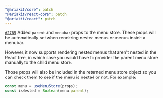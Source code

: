 ```yaml
---
"@ariakit/core": patch
"@ariakit/react-core": patch
"@ariakit/react": patch
---
```


[`#2785`](https://github.com/ariakit/ariakit/pull/2785) Added `parent` and `menubar` props to the menu store. These props will be automatically set when rendering nested menus or menus inside a menubar.

However, it now supports rendering nested menus that aren't nested in the React tree, in which case you would have to provider the parent menu store manually to the child menu store.

Those props will also be included in the returned menu store object so you can check them to see if the menu is nested or not. For example:

```jsx
const menu = useMenuStore(props);
const isNested = Boolean(menu.parent);
```
